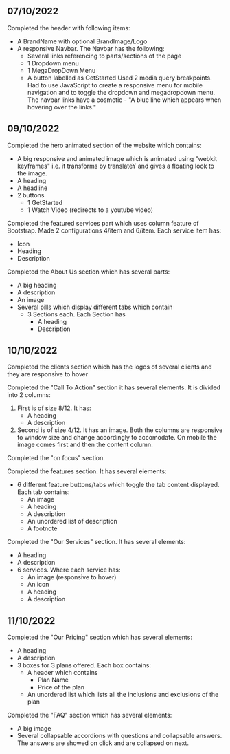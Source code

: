 ## 07/10/2022
Completed the header with following items:
- A BrandName with optional BrandImage/Logo
- A responsive Navbar. The Navbar has the following:
  - Several links referencing to parts/sections of the page
  - 1 Dropdown menu
  - 1 MegaDropDown Menu
  - A button labelled as GetStarted
Used 2 media query breakpoints. Had to use JavaScript to create a responsive menu for mobile navigation and to toggle the dropdown and megadropdown menu. The navbar links have a cosmetic - "A blue line which appears when hovering over the links."

## 09/10/2022
Completed the hero animated section of the website which contains:
- A big responsive and animated image which is animated using "webkit keyframes" i.e. it transforms by translateY and gives a floating look to the image.
- A heading
- A headline
- 2 buttons
  - 1 GetStarted
  - 1 Watch Video (redirects to a youtube video)

Completed the featured services part which uses column feature of Bootstrap. Made 2 configurations 4/item and 6/item. Each service item has:
- Icon
- Heading
- Description

Completed the About Us section which has several parts:
- A big heading
- A description
- An image
- Several pills which display different tabs which contain
  - 3 Sections each. Each Section has
    - A heading
    - Description

## 10/10/2022
Completed the clients section which has the logos of several clients and they are responsive to hover

Completed the "Call To Action" section it has several elements. It is divided into 2 columns:
1. First is of size 8/12. It has:
   - A heading
   - A description
2. Second is of size 4/12. It has an image.
Both the columns are responsive to window size and change accordingly to accomodate. On mobile the image comes first and then the content column.

Completed the "on focus" section.

Completed the features section. It has several elements:
- 6 different feature buttons/tabs which toggle the tab content displayed. Each tab contains:
  - An image
  - A heading
  - A description
  - An unordered list of description
  - A footnote

Completed the "Our Services" section. It has several elements:
- A heading
- A description
- 6 services. Where each service has:
  - An image (responsive to hover)
  - An icon
  - A heading
  - A description

## 11/10/2022
Completed the "Our Pricing" section which has several elements:
- A heading
- A description
- 3 boxes for 3 plans offered. Each box contains:
  - A header which contains
    - Plan Name
    - Price of the plan
  - An unordered list which lists all the inclusions and exclusions of the plan

Completed the "FAQ" section which has several elements:
- A big image
- Several collapsable accordions with questions and collapsable answers. The answers are showed on click and are collapsed on next.

